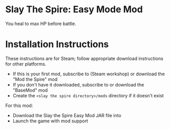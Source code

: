 # Slay The Spire: Easy Mode Mod

You heal to max HP before battle.

# Installation Instructions

These instructions are for Steam; follow appropriate download instructions for other platforms.

- If this is your first mod, subscribe to (Steam workshop) or download the "Mod the Spire" mod
- If you don't have it downloaded, subscribe to or download the "BaseMod" mod
- Create the `<slay the spire directory>/mods` directory if it doesn't exist

For this mod:

- Download the Slay the Spire Easy Mod JAR file into 
- Launch the game with mod support
